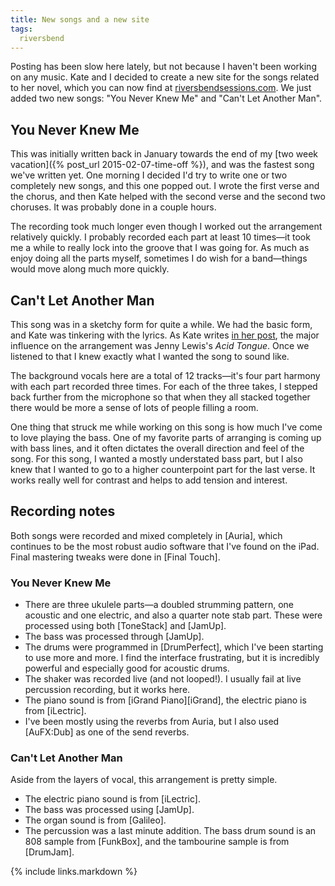 ```yaml
---
title: New songs and a new site
tags:
  riversbend
---
```


Posting has been slow here lately, but not because I haven't been working on any music. Kate and I decided to create a new site for the songs related to her novel, which you can now find at [riversbendsessions.com](http://riversbendsessions.com).  We  just added two new songs: "You Never Knew Me" and "Can't Let Another Man".

## You Never Knew Me

This was initially written back in January towards the end of my [two week vacation]({% post_url 2015-02-07-time-off %}), and was the fastest song we've written yet. One morning I decided I'd try to write one or two completely new songs, and this one popped out. I wrote the first verse and the chorus, and then Kate helped with the second verse and the second two choruses. It was probably done in a couple hours.

The recording took much longer even though I worked out the arrangement relatively quickly. I probably recorded each part at least 10 times—it took me a while to really lock into the groove that I was going for. As much as enjoy doing all the parts myself, sometimes I do wish for a band—things would move along much more quickly.

## Can't Let Another Man

This song was in a sketchy form for quite a while. We had the basic form, and Kate was tinkering with the lyrics. As Kate writes [in her post](http://kateleary.net/two-new-songs/), the major influence on the arrangement was Jenny Lewis's *Acid Tongue*. Once we listened to that I knew exactly what I wanted the song to sound like.

The background vocals here are a total of 12 tracks—it's four part harmony with each part recorded three times. For each of the three takes, I stepped back further from the microphone so that when they all stacked together there would be more a sense of lots of people filling a room.

One thing that struck me while working on this song is how much I've come to love playing the bass. One of my favorite parts of arranging is coming up with bass lines, and it often dictates the overall direction and feel of the song. For this song, I wanted a mostly understated bass part, but I also knew that I wanted to go to a higher counterpoint part for the last verse. It works really well for contrast and helps to add tension and interest.

## Recording notes

Both songs were recorded and mixed completely in [Auria], which continues to be the most robust audio software that I've found on the iPad. Final mastering tweaks were done in [Final Touch].

### You Never Knew Me

* There are three ukulele parts—a doubled strumming pattern, one acoustic and one electric, and also a quarter note stab part. These were processed using both [ToneStack] and [JamUp].
* The bass was processed through [JamUp].
* The drums were programmed in [DrumPerfect], which I've been starting to use more and more. I find the interface frustrating, but it is incredibly powerful and especially good for acoustic drums.
* The shaker was recorded live (and not looped!). I usually fail at live percussion recording, but it works here.
* The piano sound is from [iGrand Piano][iGrand], the electric piano is from [iLectric].
* I've been mostly using the reverbs from Auria, but I also used [AuFX:Dub] as one of the send reverbs.

### Can't Let Another Man

Aside from the layers of vocal, this arrangement is pretty simple.

* The electric piano sound is from [iLectric].
* The bass was processed using [JamUp].
* The organ sound is from [Galileo].
* The percussion was a last minute addition. The bass drum sound is an 808 sample from [FunkBox], and the tambourine sample is from [DrumJam].



{% include links.markdown %}